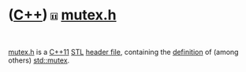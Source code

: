 



 

 

 

 

 

([C++](Cpp.md)) ![C++11](PicCpp11.png) [mutex.h](CppMutexH.md)
================================================================

 

[mutex.h](CppMutexH.md) is a [C++11](Cpp11.md) [STL](CppStl.md)
[header file](CppHeaderFile.md), containing the
[definition](CppDefinition.md) of (among others)
[std::mutex](CppMutex.md).

 

 

 

 

 





 



